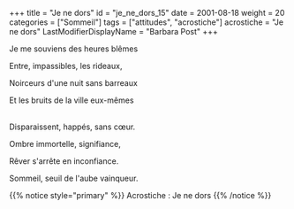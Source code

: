 +++
title = "Je ne dors"
id = "je_ne_dors_15"
date = 2001-08-18
weight = 20
categories = ["Sommeil"]
tags = ["attitudes", "acrostiche"]
acrostiche = "Je ne dors"
LastModifierDisplayName = "Barbara Post"
+++

Je me souviens des heures blêmes

Entre, impassibles, les rideaux,

Noirceurs d'une nuit sans barreaux

Et les bruits de la ville eux-mêmes

 \
Disparaissent, happés, sans cœur.

Ombre immortelle, signifiance,

Rêver s'arrête en inconfiance.

Sommeil, seuil de l'aube vainqueur.

{{% notice style="primary" %}}
Acrostiche : Je ne dors
{{% /notice %}}

